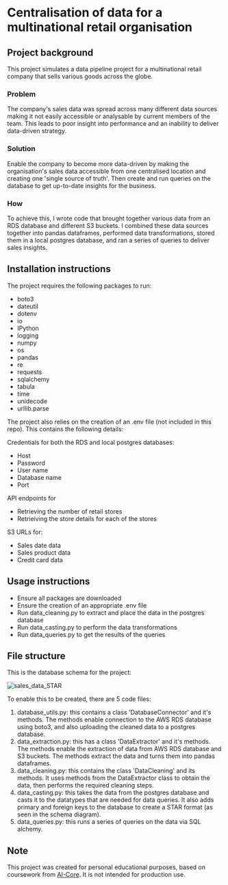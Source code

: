 # Centralisation of data for a multinational retail organisation 

## Project background 

This project simulates a data pipeline project for a multinational retail company that sells various goods across the globe.

### Problem
The company's sales data was spread across many different data sources making it not easily accessible or analysable by current members of the team. This leads to poor insight into performance and an inability to deliver data-driven strategy. 

### Solution 
Enable the company to become more data-driven by making the organisation's sales data accessible from one centralised location and creating one 'single source of truth'. Then create and run queries on the database to get up-to-date insights for the business.

### How 
To achieve this, I wrote code that brought together various data from an RDS database and different S3 buckets. I combined these data sources together into pandas dataframes, performed data transformations, stored them in a local postgres database, and ran a series of queries to deliver sales insights. 

## Installation instructions

The project requires the following packages to run:  

* boto3
* dateutil
* dotenv
* io
* IPython
* logging
* numpy
* os
* pandas
* re
* requests
* sqlalchemy
* tabula
* time
* unidecode
* urllib.parse

The project also relies on the creation of an .env file (not included in this repo). This contains the following details: 

Credentials for both the RDS and local postgres databases: 
- Host
- Password
- User name
- Database name
- Port

API endpoints for 
- Retrieving the number of retail stores
- Retrieiving the store details for each of the stores

S3 URLs for:  
- Sales date data
- Sales product data
- Credit card data 

## Usage instructions
* Ensure all packages are downloaded 
* Ensure the creation of an appropriate .env file
* Run data_cleaning.py to extract and place the data in the postgres database
* Run data_casting.py to perform the data transformations
* Run data_queries.py to get the results of the queries 

## File structure 

This is the database schema for the project:  

![sales_data_STAR](https://github.com/user-attachments/assets/de458dc9-46e8-4689-96c8-b08914f86637)

To enable this to be created, there are 5 code files: 
1. database_utils.py: this contains a class 'DatabaseConnector' and it's methods. The methods enable connection to the AWS RDS database using boto3, and also uploading the cleaned data to a postgres database.
2. data_extraction.py: this has a class 'DataExtractor' and it's methods. The methods enable the extraction of data from AWS RDS database and S3 buckets. The methods extract the data and turns them into pandas dataframes.
3. data_cleaning.py: this contains the class 'DataCleaning' and its methods. It uses methods from the DataExtractor class to obtain the data, then performs the required cleaning steps.
4. data_casting.py: this takes the data from the postgres database and casts it to the datatypes that are needed for data queries. It also adds primary and foreign keys to the database to create a STAR format (as seen in the schema diagram).     
5. data_queries.py: this runs a series of queries on the data via SQL alchemy. 

## Note
This project was created for personal educational purposes, based on coursework from [AI-Core](https://www.theaicore.com/). It is not intended for production use.


